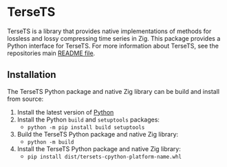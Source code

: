 # TerseTS
TerseTS is a library that provides native implementations of methods for lossless and lossy compressing time series in Zig. This package provides a Python interface for TerseTS. For more information about TerseTS, see the repositories main [README file](https://github.com/cmcuza/TerseTS/blob/main/README.md).

## Installation
The TerseTS Python package and native Zig library can be build and install from source:
1. Install the latest version of [Python](https://www.python.org/)
2. Install the Python `build` and `setuptools` packages:
   - `python -m pip install build setuptools`
2. Build the TerseTS Python package and native Zig library:
   - `python -m build`
3. Install the TerseTS Python package and native Zig library:
   - `pip install dist/tersets-cpython-platform-name.whl`
